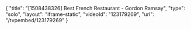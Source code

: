 {
    "title": "[1508438326] Best French Restaurant - Gordon Ramsay",
    "type": "solo",
    "layout": "iframe-static",
    "videoId": "123179269",
    "url": "\/tvpembed\/123179269"
}